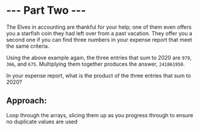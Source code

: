 # --- Part Two ---

The Elves in accounting are thankful for your help; one of them even offers you a starfish coin they had left over from a past vacation. They offer you a second one if you can find three numbers in your expense report that meet the same criteria.

Using the above example again, the three entries that sum to 2020 are `979`, `366`, and `675`. Multiplying them together produces the answer, `241861950`.

In your expense report, what is the product of the three entries that sum to 2020?

## Approach:

Loop through the arrays, slicing them up as you progress through to ensure no duplicate values are used
